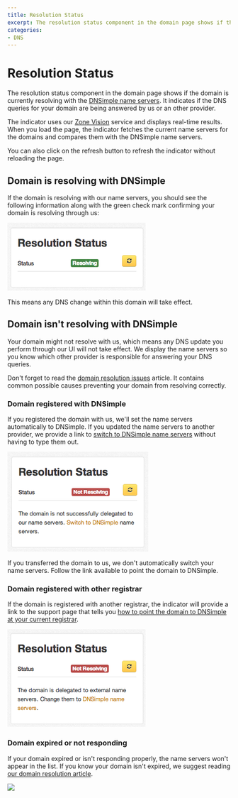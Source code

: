 ```yaml
---
title: Resolution Status
excerpt: The resolution status component in the domain page shows if the domain is currently resolving with DNSimple.
categories:
- DNS
---
```


# Resolution Status

The resolution status component in the domain page shows if the domain is currently resolving with the [DNSimple name servers](/articles/dnsimple-nameservers). It indicates if the DNS queries for your domain are being answered by us or an other provider.

The indicator uses our [Zone Vision](http://zone.vision/) service and displays real-time results. When you load the page, the indicator fetches the current name servers for the domains and compares them with the DNSimple name servers.

You can also click on the refresh button to refresh the indicator without reloading the page.

## Domain is resolving with DNSimple

If the domain is resolving with our name servers, you should see the following information along with the green check mark confirming your domain is resolving through us:

![Domain is resolving](/files/resolution-status-resolving.png)

This means any DNS change within this domain will take effect.

## Domain isn't resolving with DNSimple

Your domain might not resolve with us, which means any DNS update you perform through our UI will not take effect. We display the name servers so you know which other provider is responsible for answering your DNS queries.

Don't forget to read the [domain resolution issues](/articles/domain-resolution-issues) article. It contains common possible causes preventing your domain from resolving correctly.

### Domain registered with DNSimple

If you registered the domain with us, we'll set the name servers automatically to DNSimple. If you updated the name servers to another provider, we provide a link to [switch to DNSimple name servers](/articles/pointing-domain-to-dnsimple) without having to type them out.

![](/files/resolution-status-notresolving-maintained.png)

If you transferred the domain to us, we don't automatically switch your name servers. Follow the link available to point the domain to DNSimple.

### Domain registered with other registrar

If the domain is registered with another registrar, the indicator will provide a link to the support page that tells you [how to point the domain to DNSimple at your current registrar](/articles/delegating-dnsimple-hosted).

![](/files/resolution-status-notresolving-notmaintained.png)

### Domain expired or not responding

If your domain expired or isn't responding properly, the name servers won't appear in the list. If you know your domain isn't expired, we suggest reading [our domain resolution article](/articles/domain-resolution-issues).

![](/files/resolution-status-expired.png)
